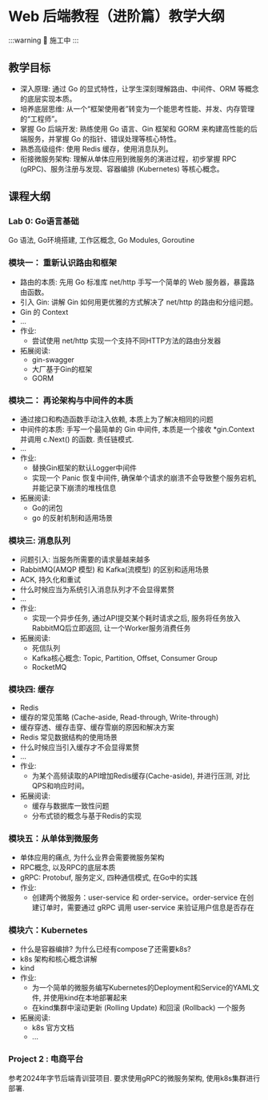 # Web 后端教程（进阶篇）教学大纲

:::warning 📌
施工中
:::

## 教学目标

- 深入原理: 通过 Go 的显式特性，让学生深刻理解路由、中间件、ORM 等概念的底层实现本质。
- 培养底层思维: 从一个“框架使用者”转变为一个能思考性能、并发、内存管理的“工程师”。
- 掌握 Go 后端开发: 熟练使用 Go 语言、Gin 框架和 GORM 来构建高性能的后端服务，并掌握 Go 的指针、错误处理等核心特性。
- 熟悉高级组件: 使用 Redis 缓存，使用消息队列。
- 衔接微服务架构: 理解从单体应用到微服务的演进过程，初步掌握 RPC (gRPC)、服务注册与发现、容器编排 (Kubernetes) 等核心概念。

## 课程大纲

### Lab 0: Go语言基础

Go 语法, Go环境搭建, 工作区概念, Go Modules, Goroutine

### 模块一： 重新认识路由和框架

- 路由的本质: 先用 Go 标准库 net/http 手写一个简单的 Web 服务器，暴露路由函数。
- 引入 Gin: 讲解 Gin 如何用更优雅的方式解决了 net/http 的路由和分组问题。
- Gin 的 Context
- ...
- 作业:
  - 尝试使用 net/http 实现一个支持不同HTTP方法的路由分发器
- 拓展阅读:
  - gin-swagger
  - 大厂基于Gin的框架
  - GORM

### 模块二： 再论架构与中间件的本质

- 通过接口和构造函数手动注入依赖, 本质上为了解决相同的问题
- 中间件的本质: 手写一个最简单的 Gin 中间件, 本质是一个接收 *gin.Context 并调用 c.Next() 的函数. 责任链模式.
- ...
- 作业:
  - 替换Gin框架的默认Logger中间件
  - 实现一个 Panic 恢复中间件, 确保单个请求的崩溃不会导致整个服务宕机, 并能记录下崩溃的堆栈信息
- 拓展阅读:
  - Go的闭包
  - go 的反射机制和适用场景
  
### 模块三: 消息队列

- 问题引入: 当服务所需要的请求量越来越多
- RabbitMQ(AMQP 模型) 和 Kafka(流模型) 的区别和适用场景
- ACK, 持久化和重试
- 什么时候应当为系统引入消息队列才不会显得累赘
- ...
- 作业:
  - 实现一个异步任务, 通过API提交某个耗时请求之后, 服务将任务放入RabbitMQ后立即返回, 让一个Worker服务消费任务
- 拓展阅读:
  - 死信队列
  - Kafka核心概念: Topic, Partition, Offset, Consumer Group
  - RocketMQ
  
### 模块四: 缓存

- Redis
- 缓存的常见策略 (Cache-aside, Read-through, Write-through)
- 缓存穿透、缓存击穿、缓存雪崩的原因和解决方案
- Redis 常见数据结构的使用场景
- 什么时候应当引入缓存才不会显得累赘
- ...
- 作业:
  - 为某个高频读取的API增加Redis缓存(Cache-aside), 并进行压测, 对比QPS和响应时间。
- 拓展阅读:
  - 缓存与数据库一致性问题
  - 分布式锁的概念与基于Redis的实现

### 模块五：从单体到微服务

- 单体应用的痛点, 为什么业界会需要微服务架构
- RPC概念, 以及RPC的底层本质
- gRPC: Protobuf, 服务定义, 四种通信模式, 在Go中的实践
- 作业:
  - 创建两个微服务：user-service 和 order-service。order-service 在创建订单时，需要通过 gRPC 调用 user-service 来验证用户信息是否存在

### 模块六：Kubernetes

- 什么是容器编排? 为什么已经有compose了还需要k8s?
- k8s 架构和核心概念讲解
- kind
- 作业:
  - 为一个简单的微服务编写Kubernetes的Deployment和Service的YAML文件, 并使用kind在本地部署起来
  - 在kind集群中滚动更新 (Rolling Update) 和回滚 (Rollback) 一个服务
- 拓展阅读:
  - k8s 官方文档
  - ...

### Project 2 : 电商平台

参考2024年字节后端青训营项目. 要求使用gRPC的微服务架构, 使用k8s集群进行部署.